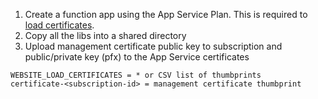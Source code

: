 
1. Create a function app using the App Service Plan.  This is required to [load certificates](https://github.com/Azure/azure-webjobs-sdk-script/issues/1032).
2. Copy all the libs into a shared directory
3. Upload management certificate public key to subscription and public/private key (pfx) to the App Service certificates

```
WEBSITE_LOAD_CERTIFICATES = * or CSV list of thumbprints
certificate-<subscription-id> = management certificate thumbprint
```
